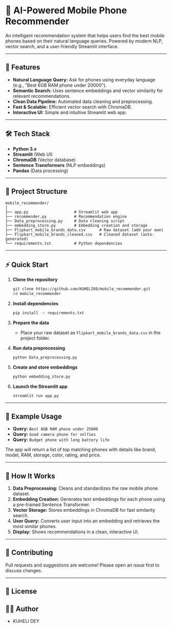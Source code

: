 # 📱 AI-Powered Mobile Phone Recommender

An intelligent recommendation system that helps users find the best mobile phones based on their natural language queries. Powered by modern NLP, vector search, and a user-friendly Streamlit interface.

---

## 🚀 Features

- **Natural Language Query:** Ask for phones using everyday language (e.g., "Best 6GB RAM phone under 20000").
- **Semantic Search:** Uses sentence embeddings and vector similarity for relevant recommendations.
- **Clean Data Pipeline:** Automated data cleaning and preprocessing.
- **Fast & Scalable:** Efficient vector search with ChromaDB.
- **Interactive UI:** Simple and intuitive Streamlit web app.

---

## 🛠️ Tech Stack

- **Python 3.x**
- **Streamlit** (Web UI)
- **ChromaDB** (Vector database)
- **Sentence Transformers** (NLP embeddings)
- **Pandas** (Data processing)

---

## 📂 Project Structure

```
mobile_recommender/
│
├── app.py                    # Streamlit web app
├── recommender.py            # Recommendation engine
├── Data_preprocessing.py     # Data cleaning script
├── embedding_store.py        # Embedding creation and storage
├── Flipkart_mobile_brands_data.csv      # Raw dataset (add your own)
├── Flipkart_mobile_brands_cleaned.csv   # Cleaned dataset (auto-generated)
└── requirements.txt          # Python dependencies
```

---

## ⚡ Quick Start

1. **Clone the repository**
    ```bash
    git clone https://github.com/KUHELI08/mobile_recommender.git
    cd mobile_recommender
    ```

2. **Install dependencies**
    ```bash
    pip install -r requirements.txt
    ```

3. **Prepare the data**
    - Place your raw dataset as `Flipkart_mobile_brands_data.csv` in the project folder.

4. **Run data preprocessing**
    ```bash
    python Data_preprocessing.py
    ```

5. **Create and store embeddings**
    ```bash
    python embedding_store.py
    ```

6. **Launch the Streamlit app**
    ```bash
    streamlit run app.py
    ```

---

## 📝 Example Usage

- **Query:** `Best 8GB RAM phone under 25000`
- **Query:** `Good camera phone for selfies`
- **Query:** `Budget phone with long battery life`

The app will return a list of top matching phones with details like brand, model, RAM, storage, color, rating, and price.

---

## 🧠 How It Works

1. **Data Preprocessing:** Cleans and standardizes the raw mobile phone dataset.
2. **Embedding Creation:** Generates text embeddings for each phone using a pre-trained Sentence Transformer.
3. **Vector Storage:** Stores embeddings in ChromaDB for fast similarity search.
4. **User Query:** Converts user input into an embedding and retrieves the most similar phones.
5. **Display:** Shows recommendations in a clean, interactive UI.

---


## 🤝 Contributing

Pull requests and suggestions are welcome! Please open an issue first to discuss changes.

---

## 📄 License


## 🙋‍♂️ Author

- KUHELI DEY